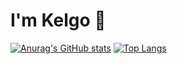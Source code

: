 # I'm Kelgo 👋

[![Anurag's GitHub stats](https://github-readme-stats.vercel.app/api?username=anuraghazra)](https://github.com/drkelgo485/github-readme-stats)
[![Top Langs](https://github-readme-stats.vercel.app/api/top-langs/?username=drkelgo485)](https://github.com/drkelgo485/github-readme-stats)
